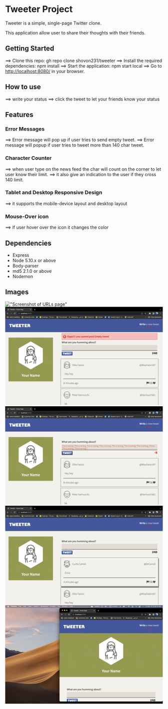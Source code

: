 # Tweeter Project

Tweeter is a simple, single-page Twitter clone.

This application allow user to share their thoughts with their friends.

## Getting Started

==> Clone this repo: gh repo clone shovon231/tweeter
==> Install the required dependencies: npm install
==> Start the application: npm start local
==> Go to <http://localhost:8080/> in your browser.

## How to use

==> write your status
==> click the tweet to let your friends know your status

## Features

### Error Messages

==> Error message will pop up if user tries to send empty tweet.
==> Error message will popup if user tries to tweet more than 140 char tweet.

### Character Counter

==> when user type on the news feed the char will count on the corner to let user know their limit.
==> it also give an indication to the user if they cross 140 limit.

### Tablet and Desktop Responsive Design

==> it supports the mobile-device layout and desktop layout

### Mouse-Over icon

==> if user hover over the icon it changes the color

## Dependencies

- Express
- Node 5.10.x or above
- Body-parser
- md5 2.1.0 or above
- Nodemon

## Images

!["Screenshot of URLs page"](https://github.com/shovon231/tweeter/blob/master/docs/home.png?raw=true)
!["Screenshot of URLs page"](https://github.com/shovon231/tweeter/blob/master/docs/error1.png?raw=true)
!["Screenshot of URLs page"](https://github.com/shovon231/tweeter/blob/master/docs/error2.png?raw=true)
!["Screenshot of URLs page"](https://github.com/shovon231/tweeter/blob/master/docs/tweet.png?raw=true)
!["Screenshot of URLs page"](https://github.com/shovon231/tweeter/blob/master/docs/responsive.png?raw=true)
